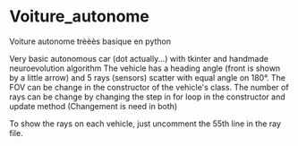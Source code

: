 # Voiture_autonome
Voiture autonome trèèès basique en python 

Very basic autonomous car (dot actually...) with tkinter and handmade neuroevolution algorithm
The vehicle has a heading angle (front is shown by a little arrow) and 5 rays (sensors) scatter with equal angle on 180°.
The FOV can be change in the constructor of the vehicle's class.
The number of rays can be change by changing the step in for loop in the constructor and update method (Changement is need in both)

To show the rays on each vehicle, just uncomment the 55th line in the ray file.
